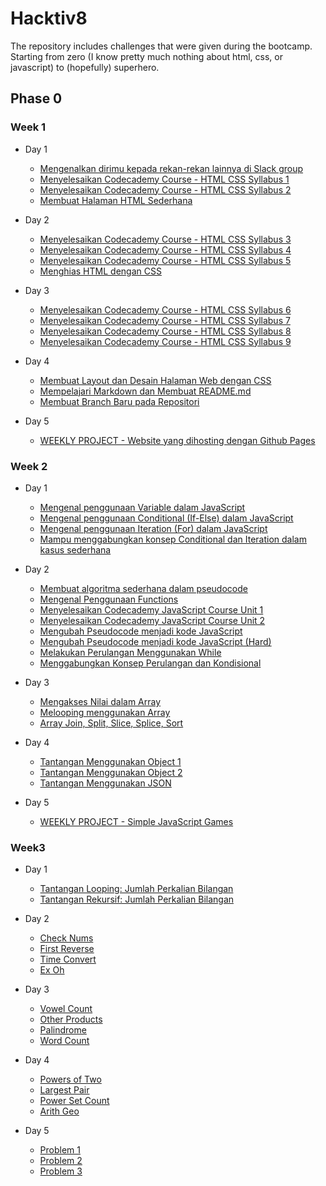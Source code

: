 # Hacktiv8
The repository includes challenges that were given during the bootcamp. Starting from zero (I know pretty much nothing about html, css, or javascript) to (hopefully) superhero.

## Phase 0

### Week 1
* Day 1
  * [Mengenalkan dirimu kepada rekan-rekan lainnya di Slack group](https://github.com/ingelieur/hacktiv8/blob/master/phase%200/w1/d1/Slack-Introduction-Shabrina-V-Inmas.png)
  * [Menyelesaikan Codecademy Course - HTML CSS Syllabus 1](https://github.com/ingelieur/hacktiv8/blob/master/phase%200/w1/d1/Codecademy-Unit-1.png)
  * [Menyelesaikan Codecademy Course - HTML CSS Syllabus 2](https://github.com/ingelieur/hacktiv8/blob/master/phase%200/w1/d1/Codecademy-Unit-2.png)
  * [Membuat Halaman HTML Sederhana](http://www.ingelieur.com/hacktiv8/phase%200/w1/d1/Membuat%20Halaman%20HTML%20Sederhana/index.html)

* Day 2
  * [Menyelesaikan Codecademy Course - HTML CSS Syllabus 3](https://github.com/ingelieur/hacktiv8/blob/master/phase%200/w1/d2/Codecademy-Unit-3.png)
  * [Menyelesaikan Codecademy Course - HTML CSS Syllabus 4](https://github.com/ingelieur/hacktiv8/blob/master/phase%200/w1/d2/Codecademy-Unit-4.png)
  * [Menyelesaikan Codecademy Course - HTML CSS Syllabus 5](https://github.com/ingelieur/hacktiv8/blob/master/phase%200/w1/d2/Codecademy-Unit-5.png)
  * [Menghias HTML dengan CSS](http://www.ingelieur.com/hacktiv8/phase%200/w1/d2/Menghias%20HTML%20dengan%20CSS/index.html)

* Day 3
  * [Menyelesaikan Codecademy Course - HTML CSS Syllabus 6](https://github.com/ingelieur/hacktiv8/blob/master/phase%200/w1/d3/Codecademy-Unit-6.png)
  * [Menyelesaikan Codecademy Course - HTML CSS Syllabus 7](https://github.com/ingelieur/hacktiv8/blob/master/phase%200/w1/d3/Codecademy-Unit-7.png)
  * [Menyelesaikan Codecademy Course - HTML CSS Syllabus 8](https://github.com/ingelieur/hacktiv8/blob/master/phase%200/w1/d3/Codecademy-Unit-8.png)
  * [Menyelesaikan Codecademy Course - HTML CSS Syllabus 9](https://github.com/ingelieur/hacktiv8/blob/master/phase%200/w1/d3/Codecademy-Unit-9.png)

* Day 4
  * [Membuat Layout dan Desain Halaman Web dengan CSS](http://www.ingelieur.com/hacktiv8/phase%200/w1/d4/Membuat%20Layout%20dan%20Desain%20Halaman%20Web%20dengan%20CSS/index.html)
  * [Mempelajari Markdown dan Membuat README.md](https://github.com/ingelieur/ingelieur.github.io/blob/master/README.md)
  * [Membuat Branch Baru pada Repositori](https://github.com/ingelieur/ingelieur.github.io/blob/development/README.md)

* Day 5
  * [WEEKLY PROJECT - Website yang dihosting dengan Github Pages](http://www.ingelieur.com/hacktiv8/phase%200/w1/d5/Weekly%20Project/index.html)

### Week 2
* Day 1
  * [Mengenal penggunaan Variable dalam JavaScript](https://github.com/ingelieur/hacktiv8/blob/master/phase%200/w2/d1/variable.js)
  * [Mengenal penggunaan Conditional (If-Else) dalam JavaScript](https://github.com/ingelieur/hacktiv8/blob/master/phase%200/w2/d1/proxytia.js)
  * [Mengenal penggunaan Iteration (For) dalam JavaScript](https://github.com/ingelieur/hacktiv8/blob/master/phase%200/w2/d1/iteration.js)
  * [Mampu menggabungkan konsep Conditional dan Iteration dalam kasus sederhana](https://github.com/ingelieur/hacktiv8/blob/master/phase%200/w2/d1/conditionalninteration.js)

* Day 2
  * [Membuat algoritma sederhana dalam pseudocode](https://github.com/ingelieur/hacktiv8/blob/master/phase%200/w2/d2/Pseudocode-Shabrina-Virta-Inmas.txt)
  * [Mengenal Penggunaan Functions](https://github.com/ingelieur/hacktiv8/blob/master/phase%200/w2/d2/Function-Shabrina-Virta-Inmas.txt)
  * [Menyelesaikan Codecademy JavaScript Course Unit 1](https://github.com/ingelieur/hacktiv8/blob/master/phase%200/w2/d2/Codecademy-JavaScript-Unit1-Shabrina-V-Inmas.png)
  * [Menyelesaikan Codecademy JavaScript Course Unit 2](https://github.com/ingelieur/hacktiv8/blob/master/phase%200/w2/d2/Codecademy-JavaScript-Unit2-Shabrina-V-Inmas.png.png)
  * [Mengubah Pseudocode menjadi kode JavaScript](https://github.com/ingelieur/hacktiv8/blob/master/phase%200/w2/d2/PseudocodetoJS.txt)
  * [Mengubah Pseudocode menjadi kode JavaScript (Hard)](https://github.com/ingelieur/hacktiv8/blob/master/phase%200/w2/d2/PseudocodetoJS_hard.txt)
  * [Melakukan Perulangan Menggunakan While](https://github.com/ingelieur/hacktiv8/blob/master/phase%200/w2/d2/while.js)
  * [Menggabungkan Konsep Perulangan dan Kondisional](https://github.com/ingelieur/hacktiv8/blob/master/phase%200/w2/d2/Proxytia_v2.js)

* Day 3
  * [Mengakses Nilai dalam Array](https://github.com/ingelieur/hacktiv8/blob/master/phase%200/w2/d3/mengakses-nilai-dalam-array.js)
  * [Melooping menggunakan Array](https://github.com/ingelieur/hacktiv8/blob/master/phase%200/w2/d3/looping-data-array.js)
  * [Array Join, Split, Slice, Splice, Sort](https://github.com/ingelieur/hacktiv8/blob/master/phase%200/w2/d3/built-in-func-pada-array.js)

* Day 4
  * [Tantangan Menggunakan Object 1](https://github.com/ingelieur/hacktiv8/blob/master/phase%200/w2/d4/object_1.js)
  * [Tantangan Menggunakan Object 2](https://github.com/ingelieur/hacktiv8/blob/master/phase%200/w2/d4/object_2.js)
  * [Tantangan Menggunakan JSON](https://github.com/ingelieur/hacktiv8/blob/master/phase%200/w2/d4/json.js)

* Day 5
  * [WEEKLY PROJECT - Simple JavaScript Games](https://github.com/ingelieur/hacktiv8/blob/master/phase%200/w2/d5/FinalProject.js)

### Week3
* Day 1
  * [Tantangan Looping: Jumlah Perkalian Bilangan](https://github.com/ingelieur/hacktiv8/blob/master/phase%200/w3/d1/looping.js)
  * [Tantangan Rekursif: Jumlah Perkalian Bilangan](https://github.com/ingelieur/hacktiv8/blob/master/phase%200/w3/d1/recursion.js)

* Day 2
  * [Check Nums](https://github.com/ingelieur/hacktiv8/blob/master/phase%200/w3/d2/CheckNums.js)
  * [First Reverse](https://github.com/ingelieur/hacktiv8/blob/master/phase%200/w3/d2/FirstReverse.js)
  * [Time Convert](https://github.com/ingelieur/hacktiv8/blob/master/phase%200/w3/d2/TimeConvert.js)
  * [Ex Oh](https://github.com/ingelieur/hacktiv8/blob/master/phase%200/w3/d2/ExOH.js)

* Day 3
  * [Vowel Count](https://github.com/ingelieur/hacktiv8/blob/master/phase%200/w3/d3/VowelCount.js)
  * [Other Products](https://github.com/ingelieur/hacktiv8/blob/master/phase%200/w3/d3/OtherProducts.js)
  * [Palindrome](https://github.com/ingelieur/hacktiv8/blob/master/phase%200/w3/d3/Palindrome.js)
  * [Word Count](https://github.com/ingelieur/hacktiv8/blob/master/phase%200/w3/d3/WordCount.js)

* Day 4
  * [Powers of Two](https://github.com/ingelieur/hacktiv8/blob/master/phase%200/w3/d4/PowersofTwo.js)
  * [Largest Pair](https://github.com/ingelieur/hacktiv8/blob/master/phase%200/w3/d4/LargestPair.js)
  * [Power Set Count](https://github.com/ingelieur/hacktiv8/blob/master/phase%200/w3/d4/PowerSetCount.js)
  * [Arith Geo](https://github.com/ingelieur/hacktiv8/blob/master/phase%200/w3/d4/ArithGeo.js)

* Day 5
  * [Problem 1](https://github.com/ingelieur/hacktiv8/blob/master/phase%200/w3/d5/livecoding_1.js)
  * [Problem 2](https://github.com/ingelieur/hacktiv8/blob/master/phase%200/w3/d5/livecoding_2.js)
  * [Problem 3](https://github.com/ingelieur/hacktiv8/blob/master/phase%200/w3/d5/livecoding_3.js)
